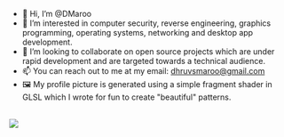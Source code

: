 - 👋 Hi, I’m @DMaroo
- 👀 I’m interested in computer security, reverse engineering, graphics programming, operating systems, networking and desktop app development.
- 🤝 I’m looking to collaborate on open source projects which are under rapid development and are targeted towards a technical audience.
- 📫 You can reach out to me at my email: dhruvsmaroo@gmail.com
- 🖼 My profile picture is generated using a simple fragment shader in GLSL which I wrote for fun to create "beautiful" patterns.

<br>

<a href="https://github.com/DMaroo#js-contribution-activity">
  <img align="center" src="https://github-readme-stats.vercel.app/api?username=DMaroo&count_private=true&show_icons=true&theme=synthwave&include_all_commits=true&custom_title=My%20GitHub%20Stats&width=1" />
</a>

<!---
DhruvMaroo/DhruvMaroo is a ✨ special ✨ repository because its `README.md` (this file) appears on your GitHub profile.
You can click the Preview link to take a look at your changes.
--->
